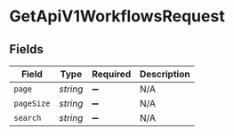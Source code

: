 # GetApiV1WorkflowsRequest


## Fields

| Field              | Type               | Required           | Description        |
| ------------------ | ------------------ | ------------------ | ------------------ |
| `page`             | *string*           | :heavy_minus_sign: | N/A                |
| `pageSize`         | *string*           | :heavy_minus_sign: | N/A                |
| `search`           | *string*           | :heavy_minus_sign: | N/A                |